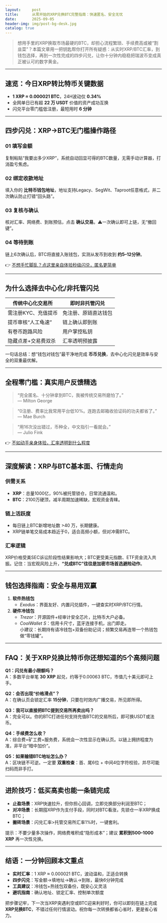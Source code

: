 ```yaml
---
layout:     post
title:      从零开始的XRP兑换BTC完整指南：快速匿名、安全无忧
date:       2025-09-05
header-img: img/post-bg-desk.jpg
catalog: true
---
```


> 想用手里的XRP换取市场最硬的BTC，却担心流程繁琐、手续费高或被“割韭菜”？本篇文章用一把钥匙帮你打开所有疑惑：从实时XRP/BTC汇率，到钱包选择，再到一次性完成的四步闪兑，让你十分钟内稳稳把瑞波币变成真正被认可的数字黄金。

---

## 速览：今日XRP转比特币关键数据

- **1 XRP ≈ 0.000021 BTC**，24H波动仅 **0.34%**
- 全网单日已有超 **22 万 USDT** 价值的资产成功互换
- 闪兑平台零门槛低注册，最短用时 **6 分钟**

---

## 四步闪兑：XRP→BTC无门槛操作路径

### 01 填写金额  
复制粘贴“我要出多少XRP”，系统自动回显可得的BTC数量，无需手动计算器，打消盈亏焦虑。  

### 02 绑定收款地址  
填入你的 **比特币钱包地址**，地址支持Legacy、SegWit、Taproot任意格式，并二次确认防止打错“回头路”。  

### 03 复核与确认  
核对汇率、网络费、到账预估，点击 **确认交易**。⚠️一次确认即可上链，无“撤回键”。  

### 04 等待到账  
链上6次确认后，BTC将直接入账钱包，实测从发币到收到 **约5–12分钟**。  

👉 [不想手忙脚乱？点这里亲自体验秒级闪兑，匿名更简单](https://okxdog.com/)

---

## 为什么选择去中心化/非托管闪兑

| 传统中心化交易所      | 即时非托管闪兑        |
|-------------------|---------------------|
| 需注册KYC、充值提币 | 免注册、原链直达钱包 |
| 提币审核“人工龟速”  | 链上确认即到账       |
| 有卷币跑路风险      | 用户掌控私钥         |
| 隐藏点差+交易费双杀 | 汇率透明预披露       |

一句话总结：想“钱包对钱包”最干净地完成 **币币兑换**，去中心化闪兑是效率与安全的双重最优解。

---

## 全程零门槛：真实用户反馈精选

> “完全匿名、十分钟拿到BTC，我被传统交易所磨怕了。”  
> — Milton George

> “0注册、费率比我常用平台低10%。连跑去邮箱收验证码的功夫都省了。”  
> — Mae Burch

> “用16次没出错过，币种全，中文指引一看就会。”  
> — Julio Fink

👉 [不如动手亲身体验，汇率透明到什么程度](https://okxdog.com/)

---

## 深度解读：XRP与BTC基本面、行情走向

### 供需关系
- **XRP**：总量1000亿，90%被托管锁仓，日常流通温和。
- **BTC**：2100万硬顶，减半周期加速稀缺，宏观资金青睐。

### 链上活跃度
- 每日链上BTC新增地址数 >40 万，长期健康。
- XRP链单笔交易成本趋近于0，适合高频小额，但对冲需BTC。

### 汇率逻辑
XRP价格受美SEC诉讼阶段性结果影响大；BTC更受美元指数、ETF资金流入共振。记住：当宏观风险上升，**“兑成BTC”往往是加密市场首选避险动作**。

---

## 钱包选择指南：安全与易用双赢

1. **软件热钱包**  
   - *Exodus*：界面友好、内置闪兑插件，一键查实时XRP/BTC行情。  
2. **硬件冷钱包**  
   - *Trezor*：开源固件+经审计安全芯片，比特币大户必备。  
   - *CoolWallet S*：信用卡尺寸，蓝牙连接手机，出门即走。  
小建议：长期持有请冷钱包+双备份助记词；频繁交易再连带一个热钱包做“零钱罐”。

---

## FAQ：关于XRP兑换比特币你还想知道的5个高频问题

**Q1：闪兑有最小限额吗？**  
A：多数平台单笔 **30 XRP** 起兑，约等于0.00063 BTC，市值几十美元即可上手。

**Q2：会否出现“价格滑点”？**  
A：在确认页会锁定汇率 **15分钟**，只要在时效内广播交易，所见即所得。

**Q3：我可以直接把BTC提到交易所再卖出吗？**  
A：完全可以。你的BTC打进任何支持充值BTC的交易所后，即可换USDT或法币。

**Q4：手续费怎么收？**  
A：综合费=矿工费+服务费，系统会一次性显示在确认页。以链上拥挤程度为准，非平台“暗中加价”。

**Q5：如果输错BTC地址怎么办？**  
A：区块链不可逆。一定要 **双重检查**：首、尾6位 + 中间4位字符校验，并尽可能扫码而非手打。

---

## 进阶技巧：低买高卖也能一条链完成

- **止盈场景**：XRP快速拉升，但你担心回调，立即兑换部分利润至BTC；
- **对冲场景**：长期囤XRP作为支付手段，同时对BTC看涨，先锁仓一半XRP换成BTC；
- **搬砖场景**：闪兑汇率>托管交易所汇率1%时，一键套利。

提示：不要少量多次操作，网络费堆积成“隐形成本”；建议 **累积到500–1000 XRP** 再一次性兑换。

---

## 结语：一分钟回顾本文重点

- **实时汇率**：1 XRP ≈ 0.000021 BTC，波动温和，正适合转换
- **四步闪兑**：写金额→填地址→确认→到账，最快6分钟完成
- **工具建议**：冷钱包+热钱包双备份，既安心又灵活
- **避坑指南**：确认地址、锁定汇率、控制单次额度

把步骤记牢，下一次当XRP突遇利空或BTC迎来利好时，你可以即刻在链上完成 **XRP兑换BTC**，不错过任何行情波动。祝你每一次转换都省心省时，更是省心省力。